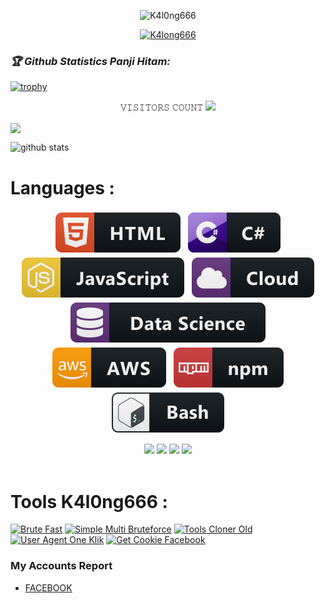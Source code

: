 <p align="center">
<img src="https://user-images.githubusercontent.com/96907156/174929913-5b3948df-f1fa-4d70-b51e-1b5472f5b9dc.jpg" alt="K4l0ng666" width="200"/>

<p align="center">
    <a href="https://Lexxy24.github.io">
        <img
            src="https://readme-typing-svg.herokuapp.com?size=15&width=280&lines=BlackWhiteHat+By+K4long666+🌐"
            alt="K4long666"
        />
    </a>
</p>
<h3><b><i>🏆 Github Statistics Panji Hitam:</i></b></h3>
<a href="https://github.com/k4long666"><img title="trophy" src="https://github-profile-trophy.vercel.app/?username=k4long666&theme=monokai"></a>
</p>  
<p><center> 
 𝚅𝙸𝚂𝙸𝚃𝙾𝚁𝚂 𝙲𝙾𝚄𝙽𝚃
 <img src="https://profile-counter.glitch.me/freeCodeCamp/count.svg" />
</p></center>
<img align="center" src="https://github-readme-stats.anuraghazra1.vercel.app/api/top-langs/?username=k4long666&layout=compact&theme=chartreuse-dark" />
<p align="center"> 

![github stats](https://github-readme-stats.vercel.app/api?username=k4long666&show_icons=true&include_all_commits=true&theme=chartreuse-dark&cache_seconds=3200)

# Languages :
</p>
<p align="center">
<img src="https://raw.githubusercontent.com/8bithemant/8bithemant/master/svg/dev/languages/html.svg" alt="Twitter" style="vertical-align:top; margin:4px"> <img src="https://raw.githubusercontent.com/8bithemant/8bithemant/master/svg/dev/languages/csharp.svg"alt="Twitter" style="vertical-align:top; margin:4px"> <img src="https://raw.githubusercontent.com/8bithemant/8bithemant/master/svg/dev/languages/js.svg" alt="Twitter" style="vertical-align:top; margin:4px"> <img src="https://raw.githubusercontent.com/8bithemant/8bithemant/master/svg/dev/misc/cloud.svg" alt="Twitter" style="vertical-align:top; margin:4px"> <img src="https://raw.githubusercontent.com/8bithemant/8bithemant/master/svg/dev/misc/datascience.svg" alt="Twitter" style="vertical-align:top; margin:4px"> <img src="https://raw.githubusercontent.com/8bithemant/8bithemant/master/svg/dev/services/aws.svg" alt="Twitter" style="vertical-align:top; margin:4px"> <img src="https://raw.githubusercontent.com/8bithemant/8bithemant/master/svg/dev/services/npm.svg" alt="Twitter" style="vertical-align:top; margin:4px"> <img src="https://raw.githubusercontent.com/8bithemant/8bithemant/master/svg/dev/tools/bash.svg" alt="Twitter" style="vertical-align:top; margin:4px">
 </p>

<p align="center">
<code><a href="https://www.python.org/" target="_blank"><img height="50" src="https://www.vectorlogo.zone/logos/python/python-ar21.svg"></a></code>
<code><a href="https://www.linux.org/" target="_blank"><img height="50" src="https://www.vectorlogo.zone/logos/linux/linux-ar21.svg"></a></code>
<code><a href="https://reactjs.org/" target="_blank"><img height="50" src="https://www.vectorlogo.zone/logos/reactjs/reactjs-ar21.svg"></a></code>
<code><a href="https://www.docker.com/" target="_blank"><img height="50" src="https://www.vectorlogo.zone/logos/docker/docker-official.svg"></a></code>
<br/><br/>
</p>

# Tools K4l0ng666 :
<a href="https://github.com/k4long666/brute"><img title="Brute Fast" src="https://github-readme-stats.vercel.app/api/pin/?username=k4long666&repo=brute&theme=chartreuse-dark"></a>
<a href="https://github.com/k4long666/smbf"><img title="Simple Multi Bruteforce" src="https://github-readme-stats.vercel.app/api/pin/?username=Panji-Hitam&repo=Panji-Hitam&theme=vision-friendly-dark"></a>
<a href="https://github.com/k4long666/FuckCloner"><img title="Tools Cloner Old" src="https://github-readme-stats.vercel.app/api/pin/?username=Panji-Hitam&repo=Panji-Hitam&theme=dark"></a>
<a href="https://github.com/k4long666/user_agent"><img title="User Agent One Klik" src="https://github-readme-stats.vercel.app/api/pin/?username=Panji-Hitam&repo=Panji-Hitam&theme=vision-friendly-dark"></a>
<a href="https://github.com/k4long666/getcookie"><img title="Get Cookie Facebook" src="https://github-readme-stats.vercel.app/api/pin/?username=Panji-Hitam&repo=Panji-Hitam&theme=tokyonight"></a>

### My Accounts Report
* [FACEBOOK](https://www.facebook.com/k4long666)

